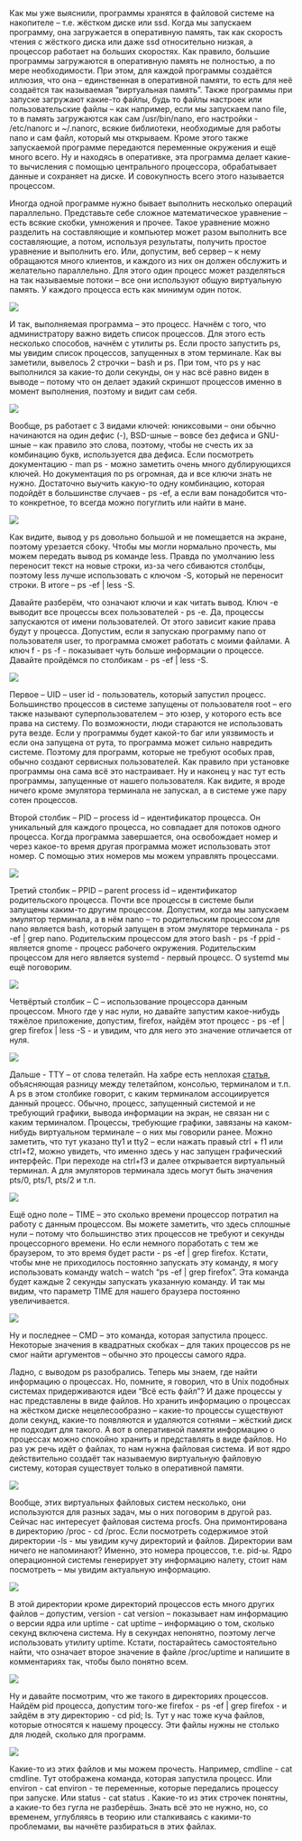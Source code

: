 Как мы уже выяснили, программы хранятся в файловой системе на накопителе – т.е. жёстком диске или ssd.  Когда мы запускаем программу, она загружается в оперативную память, так как скорость чтения с жёсткого диска или даже ssd относительно низкая, а процессор работает на больших скоростях. Как правило, большие программы загружаются в оперативную память не полностью, а по мере необходимости. При этом, для каждой программы создаётся иллюзия, что она – единственная в оперативной памяти, то есть для неё создаётся так называемая “виртуальная память”.  Также программы при запуске загружают какие-то файлы, будь то файлы настроек или пользовательские файлы – как например, если мы запускаем nano file, то в память загружаются как сам /usr/bin/nano, его настройки - /etc/nanorc и ~/.nanorc, всякие библиотеки, необходимые для работы nano и сам файл, который мы открываем. Кроме этого также запускаемой программе передаются переменные окружения и ещё много всего. Ну и находясь в оперативке, эта программа делает какие-то вычисления с помощью центрального процессора, обрабатывает данные и сохраняет на диске. И совокупность всего этого называется процессом. 

Иногда одной программе нужно бывает выполнить несколько операций параллельно. Представьте себе сложное математическое уравнение – есть всякие скобки, умножения и прочее. Такое уравнение можно разделить на составляющие и компьютер может разом выполнить все составляющие, а потом, используя результаты, получить простое уравнение и выполнить его. Или, допустим, веб сервер – к нему обращаются много клиентов, и каждого из них он должен обслужить и желательно параллельно. Для этого один процесс может разделяться на так называемые потоки – все они используют общую виртуальную память. У каждого процесса есть как минимум один поток.

![](images/14/ps.png)

И так, выполняемая программа – это процесс. Начнём с того, что администратору важно видеть список процессов. Для этого есть несколько способов, начнём с утилиты ps. Если просто запустить ps, мы увидим список процессов, запущенных в этом терминале. Как вы заметили, вывелось 2 строчки – bash и ps. При том, что ps у нас выполнился за какие-то доли секунды, он у нас всё равно виден в выводе – потому что он делает эдакий скриншот процессов именно в момент выполнения, поэтому и видит сам себя.

![](images/14/man.png)

Вообще, ps работает с 3 видами ключей: юниксовыми – они обычно начинаются на один дефис (-), BSD-шные – вовсе без дефиса и GNU-шные – как правило это слова, поэтому, чтобы не счесть их за комбинацию букв, используется два дефиса. Если посмотреть документацию - man ps - можно заметить очень много дублирующихся ключей. Но документация по ps огромная, да и все ключи знать не нужно. Достаточно выучить какую-то одну комбинацию,  которая подойдёт в большинстве случаев - ps -ef, а если вам понадобится что-то конкретное, то всегда можно погуглить или найти в мане.

![](images/14/psless.png)

Как видите, вывод у ps довольно большой и не помещается на экране, поэтому урезается сбоку. Чтобы мы могли нормально прочесть, мы можем передать вывод ps команде less. Правда по умолчанию less переносит текст на новые строки, из-за чего сбиваются столбцы, поэтому less лучше использовать с ключом -S, который не переносит строки. В итоге – ps -ef | less -S.

Давайте разберём, что означают ключи и как читать вывод. Ключ -e выводит все процессы всех пользователей - ps -e. Да, процессы запускаются от имени пользователей. От этого зависит какие права будут у процесса. Допустим, если я запускаю программу nano от пользователя user, то программа сможет работать с моими файлами. А ключ f - ps -f - показывает чуть больше информации о процессе. Давайте пройдёмся по столбикам - ps -ef | less -S.

![](images/14/users.png)

Первое – UID – user id - пользователь, который запустил процесс.  Большинство процессов в системе запущены от пользователя root – его также называют суперпользователем – это юзер, у которого есть все права на систему. По возможности, люди стараются не использовать рута везде. Если у программы будет какой-то баг или уязвимость и если она запущена от рута, то программа может сильно навредить системе. Поэтому для программ, которые не требуют особых прав, обычно создают сервисных пользователей. Как правило при установке программы она сама всё это настраивает. Ну и наконец у нас тут есть программы, запущенные от нашего пользователя. Как видите, я вроде ничего кроме эмулятора терминала не запускал, а в системе уже пару сотен процессов.

Второй столбик – PID – process id – идентификатор процесса. Он уникальный для каждого процесса, но совпадает для потоков одного процесса. Когда программа завершается, она освобождает номер и через какое-то время другая программа может использовать этот номер. С помощью этих номеров мы можем управлять процессами.

![](images/14/ppid.png)

Третий столбик – PPID – parent process id – идентификатор родительского процесса.  Почти все процессы в системе были запущены каким-то другим процессом. Допустим, когда мы запускаем эмулятор терминала, а в нём nano – то родительским процессом для nano является bash, который запущен в этом эмуляторе терминала - ps -ef | grep nano. Родительским процессом для этого bash - ps -f ppid - является gnome - процесс рабочего окружения. Родительским процессом для него является systemd - первый процесс. О systemd мы ещё поговорим.

![](images/14/firefox.png)

Четвёртый столбик – C – использование процессора данным процессом. Много где у нас нули, но давайте запустим какое-нибудь тяжёлое приложение, допустим, firefox, найдём этот процесс - ps -ef | grep firefox | less -S - и увидим, что для него это значение отличается от нуля.

![](images/14/tty.png)

Дальше - TTY – от слова телетайп. На хабре есть неплохая [статья](https://habr.com/ru/post/460257/), объясняющая разницу между телетайпом, консолью, терминалом и т.п. А ps в этом столбике говорит, с каким терминалом ассоциируется данный процесс.  Обычно, процесс, запущенный системой и не требующий графики, вывода информации на экран, не связан ни с каким терминалом. Процессы, требующие графики, завязаны на каком-нибудь виртуальном терминале – о них мы говорили ранее. Можно заметить, что тут указано tty1 и tty2 – если нажать правый ctrl + f1 или ctrl+f2, можно увидеть, что именно здесь у нас запущен графический интерфейс. При переходе на ctrl+f3 и далее открывается виртуальный терминал. А для эмуляторов терминала здесь могут быть значения pts/0, pts/1, pts/2 и т.п.

![](images/14/time.png)

Ещё одно поле – TIME – это сколько времени процессор потратил на работу с данным процессом. Вы можете заметить, что здесь сплошные нули – потому что большинство этих процессов не требуют и секунды процессорного времени. Но если немного поработать с тем же браузером, то это время будет расти - ps -ef | grep firefox. Кстати, чтобы мне не приходилось постоянно запускать эту команду, я могу использовать команду watсh – watch “ps -ef | grep firefox”. Эта команда будет каждые 2 секунды запускать указанную команду. И так мы видим, что параметр TIME для нашего браузера постоянно увеличивается. 

![](images/14/cmd.png)

Ну и последнее – CMD – это команда, которая запустила процесс. Некоторые значения в квадратных скобках – для таких процессов ps не смог найти аргументов – обычно это процессы самого ядра.

Ладно, с выводом ps разобрались. Теперь мы знаем, где найти информацию о процессах. Но, помните, я говорил, что в Unix подобных системах придерживаются идеи “Всё есть файл”? И даже процессы у нас представлены в виде файлов. Но хранить информацию о процессах на жёстком диске нецелесообразно – какие-то процессы существуют доли секунд, какие-то появляются и удаляются сотнями – жёсткий диск не подходит для такого. А вот в оперативной памяти информацию о процессах можно спокойно хранить и представлять в виде файлов. Но раз уж речь идёт о файлах, то нам нужна файловая система. И вот ядро действительно создаёт так называемую виртуальную файловую систему, которая существует только в оперативной памяти. 

![](images/14/proc.png)

Вообще, этих виртуальных файловых систем несколько, они используются для разных задач,  мы о них поговорим в другой раз. Сейчас нас интересует файловая система procfs. Она примонтирована в директорию /proc - cd /proc. Если посмотреть содержимое этой директории -ls - мы увидим кучу директорий и файлов. Директории вам ничего не напоминают? Именно, это  номера процессов, т.е. pid-ы. Ядро операционной системы генерирует эту информацию налету, стоит нам посмотреть – мы увидим актуальную информацию. 

![](images/14/uptime.png)

В этой директории кроме директорий процессов есть много других файлов – допустим, version - сat version – показывает нам информацию о версии ядра или uptime - cat uptime – информацию о том, сколько секунд включена система. Ну в секундах непонятно, поэтому легче использовать утилиту uptime. Кстати, постарайтесь самостоятельно найти, что означает второе значение в файле /proc/uptime и напишите в комментариях так, чтобы было понятно всем.

![](images/14/procfirefox.png)

Ну и давайте посмотрим, что же такого в директориях процессов. Найдём pid процесса, допустим того-же firefox - ps -ef | grep firefox - и зайдём в эту директорию - сd pid; ls. Тут у нас тоже куча файлов, которые относятся к нашему процессу. Эти файлы нужны не столько для людей, сколько для программ. 

![](images/14/procfirefox2.png)

Какие-то из этих файлов и мы можем прочесть. Например, cmdline - cat cmdline. Тут отображена команда, которая запустила процесс. Или environ - cat environ - те переменные, которые передались процессу при запуске. Или status - cat status . Какие-то из этих строчек понятны, а какие-то без гугла не разберёшь. Знать всё это не нужно, но, со временем, углубляясь в теорию или сталкиваясь с какими-то проблемами, вы начнёте разбираться в этих файлах.